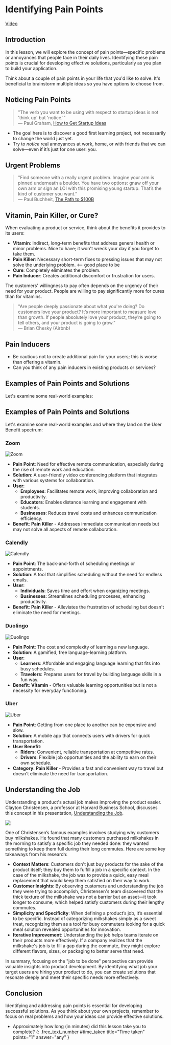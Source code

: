 # Identifying Pain Points

<div class="alert alert-primary mt-2">

[Video](https://youtu.be/lBFe-QZHOls)

</div>

## Introduction
In this lesson, we will explore the concept of pain points—specific problems or annoyances that people face in their daily lives. Identifying these pain points is crucial for developing effective solutions, particularly as you plan to build your application. 

Think about a couple of pain points in your life that you'd like to solve. It's beneficial to brainstorm multiple ideas so you have options to choose from.

## Noticing Pain Points
> "The verb you want to be using with respect to startup ideas is not 'think up' but 'notice.'"  
> — Paul Graham, [How to Get Startup Ideas](http://paulgraham.com/startupideas.html)

- The goal here is to discover a good first learning project, not necessarily to change the world just yet. 
- Try to *notice* real annoyances at work, home, or with friends that we can solve—even if it’s just for one user: you.

## Urgent Problems
> "Find someone with a really urgent problem. Imagine your arm is pinned underneath a boulder. You have two options: gnaw off your own arm or sign an LOI with this promising young startup. That’s the kind of customer you want."  
> — Paul Buchheit, [The Path to $100B](https://www.youtube.com/watch?v=Ir3hGtg0Wog&t=2910s)

## Vitamin, Pain Killer, or Cure?
When evaluating a product or service, think about the benefits it provides to its users:

- **Vitamin**: Indirect, long-term benefits that address general health or minor problems. Nice to have; it won't wreck your day if you forget to take them.
- **Pain Killer**: Necessary short-term fixes to pressing issues that may not solve the underlying problem. <-- good place to be
- **Cure**: Completely eliminates the problem.
- **Pain Inducer**: Creates additional discomfort or frustration for users.

The customers' willingness to pay often depends on the urgency of their need for your product. People are willing to pay significantly more for cures than for vitamins.

> "Are people deeply passionate about what you're doing? Do customers love your product? It’s more important to measure love than growth. If people absolutely love your product, they’re going to tell others, and your product is going to grow."  
> — Brian Chesky (Airbnb)

## Pain Inducers
- Be cautious not to create additional pain for your users; this is worse than offering a vitamin.
- Can you think of any pain inducers in existing products or services?

## Examples of Pain Points and Solutions
Let's examine some real-world examples:

## Examples of Pain Points and Solutions
Let's examine some real-world examples and where they land on the User Benefit spectrum:

### Zoom
![Zoom](assets/zoom-meeting.webp)

- **Pain Point**: Need for effective remote communication, especially during the rise of remote work and education.
- **Solution**: A user-friendly video conferencing platform that integrates with various systems for collaboration.
- **User**: 
  - **Employees**: Facilitates remote work, improving collaboration and productivity.
  - **Educators**: Enables distance learning and engagement with students.
  - **Businesses**: Reduces travel costs and enhances communication efficiency.
- **Benefit**: **Pain Killer** - Addresses immediate communication needs but may not solve all aspects of remote collaboration.

### Calendly
![Calendly](assets/calendly.webp)

- **Pain Point**: The back-and-forth of scheduling meetings or appointments.
- **Solution**: A tool that simplifies scheduling without the need for endless emails.
- **User**: 
  - **Individuals**: Saves time and effort when organizing meetings.
  - **Businesses**: Streamlines scheduling processes, enhancing productivity.
- **Benefit**: **Pain Killer** - Alleviates the frustration of scheduling but doesn't eliminate the need for meetings.

### Duolingo
![Duolingo](assets/duolingo.png)

- **Pain Point**: The cost and complexity of learning a new language.
- **Solution**: A gamified, free language-learning platform.
- **User**: 
  - **Learners**: Affordable and engaging language learning that fits into busy schedules.
  - **Travelers**: Prepares users for travel by building language skills in a fun way.
- **Benefit**: **Vitamin** - Offers valuable learning opportunities but is not a necessity for everyday functioning.

### Uber
![Uber](assets/uber.webp)

- **Pain Point**: Getting from one place to another can be expensive and slow.
- **Solution**: A mobile app that connects users with drivers for quick transportation.
- **User Benefit**: 
  - **Riders**: Convenient, reliable transportation at competitive rates.
  - **Drivers**: Flexible job opportunities and the ability to earn on their own schedule.
- **Category**: **Pain Killer** - Provides a fast and convenient way to travel but doesn't eliminate the need for transportation.


## Understanding the Job
Understanding a product's actual job makes improving the product easier. Clayton Christensen, a professor at Harvard Business School, discusses this concept in his presentation, [Understanding the Job](https://www.youtube.com/watch?v=sfGtw2C95Ms).

![](assets/milkshake-vanilla.webp)

One of Christensen’s famous examples involves studying why customers buy milkshakes. He found that many customers purchased milkshakes in the morning to satisfy a specific job they needed done: they wanted something to keep them full during their long commutes. Here are some key takeaways from his research:

- **Context Matters**: Customers don't just buy products for the sake of the product itself; they buy them to fulfill a job in a specific context. In the case of the milkshake, the job was to provide a quick, easy meal replacement that would keep them satisfied on their way to work.
- **Customer Insights**: By observing customers and understanding the job they were trying to accomplish, Christensen's team discovered that the thick texture of the milkshake was not a barrier but an asset—it took longer to consume, which helped satisfy customers during their lengthy commutes. 
- **Simplicity and Specificity**: When defining a product’s job, it’s essential to be specific. Instead of categorizing milkshakes simply as a sweet treat, recognizing them as a tool for busy commuters looking for a quick meal solution revealed opportunities for innovation.
- **Iterative Improvement**: Understanding the job helps teams iterate on their products more effectively. If a company realizes that the milkshake's job is to fill a gap during the commute, they might explore different flavors, sizes, or packaging to better serve that need.

In summary, focusing on the "job to be done" perspective can provide valuable insights into product development. By identifying what job your target users are hiring your product to do, you can create solutions that resonate deeply and meet their specific needs more effectively.


## Conclusion
Identifying and addressing pain points is essential for developing successful solutions. As you think about your own projects, remember to focus on real problems and how your ideas can provide effective solutions.

- Approximately how long (in minutes) did this lesson take you to complete?
{: .free_text_number #time_taken title="Time taken" points="1" answer="any" }
